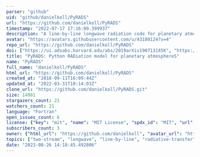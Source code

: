 ```yaml
---
parser: "github"
uid: "github/danielkoll/PyRADS"
url: "https://github.com/danielkoll/PyRADS"
timestamp: "2022-07-17 17:16:09.399937"
description: "A line-by-line longwave radiation code for planetary atmospheres."
avatar: "https://avatars.githubusercontent.com/u/43180124?v=4"
repo_url: "https://github.com/danielkoll/PyRADS"
doi: ["https://ui.adsabs.harvard.edu/abs/2019arXiv190713145K", "https://ui.adsabs.harvard.edu/abs/2018PNAS..11510293K", "https://ui.adsabs.harvard.edu/abs/2019ascl.soft08009K/abstract"]
title: "PyRADS: Python RADiation model for planetary atmosphereS"
name: "PyRADS"
full_name: "danielkoll/PyRADS"
html_url: "https://github.com/danielkoll/PyRADS"
created_at: "2018-09-11T16:09:44Z"
updated_at: "2022-03-31T10:14:03Z"
clone_url: "https://github.com/danielkoll/PyRADS.git"
size: 14981
stargazers_count: 21
watchers_count: 21
language: "Fortran"
open_issues_count: 6
license: {"key": "mit", "name": "MIT License", "spdx_id": "MIT", "url": "https://api.github.com/licenses/mit", "node_id": "MDc6TGljZW5zZTEz"}
subscribers_count: 3
owner: {"html_url": "https://github.com/danielkoll", "avatar_url": "https://avatars.githubusercontent.com/u/43180124?v=4", "login": "danielkoll", "type": "User"}
topics: ["two-stream", "longwave", "line-by-line", "radiative-transfer", "radiation", "atmosphere", "python", "olr", "planetary-atmospheres", "surface-temperature", "compute-olrs", "longwave-radiation"]
date: "2023-08-26 14:18:45.492806"
---
```

